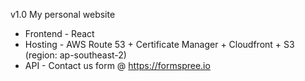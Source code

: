v1.0
My personal website
 * Frontend - React
 * Hosting - AWS Route 53 + Certificate Manager + Cloudfront + S3 (region: ap-southeast-2)
 * API - Contact us form @ https://formspree.io
